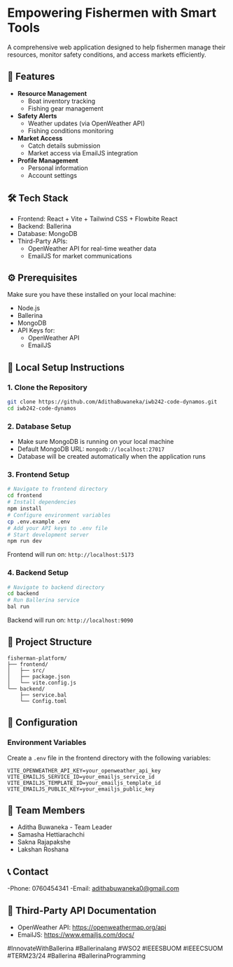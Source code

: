 # Empowering Fishermen with Smart Tools
A comprehensive web application designed to help fishermen manage their resources, monitor safety conditions, and access markets efficiently.

## 🌟 Features
- **Resource Management**
  - Boat inventory tracking
  - Fishing gear management
- **Safety Alerts**
  - Weather updates (via OpenWeather API)
  - Fishing conditions monitoring
- **Market Access**
  - Catch details submission
  - Market access via EmailJS integration
- **Profile Management**
  - Personal information
  - Account settings

## 🛠️ Tech Stack
- Frontend: React + Vite + Tailwind CSS + Flowbite React
- Backend: Ballerina
- Database: MongoDB
- Third-Party APIs:
  - OpenWeather API for real-time weather data
  - EmailJS for market communications

## ⚙️ Prerequisites
Make sure you have these installed on your local machine:
- Node.js
- Ballerina
- MongoDB
- API Keys for:
  - OpenWeather API
  - EmailJS

## 🚀 Local Setup Instructions
### 1. Clone the Repository
```bash
git clone https://github.com/AdithaBuwaneka/iwb242-code-dynamos.git
cd iwb242-code-dynamos
```

### 2. Database Setup
- Make sure MongoDB is running on your local machine
- Default MongoDB URL: `mongodb://localhost:27017`
- Database will be created automatically when the application runs

### 3. Frontend Setup
```bash
# Navigate to frontend directory
cd frontend
# Install dependencies
npm install
# Configure environment variables
cp .env.example .env
# Add your API keys to .env file
# Start development server
npm run dev
```
Frontend will run on: `http://localhost:5173`

### 4. Backend Setup
```bash
# Navigate to backend directory
cd backend
# Run Ballerina service
bal run
```
Backend will run on: `http://localhost:9090`

## 📁 Project Structure
```
fisherman-platform/
├── frontend/
│   ├── src/
│   ├── package.json
│   └── vite.config.js
└── backend/
    ├── service.bal
    └── Config.toml
```

## 🔧 Configuration
### Environment Variables
Create a `.env` file in the frontend directory with the following variables:
```
VITE_OPENWEATHER_API_KEY=your_openweather_api_key
VITE_EMAILJS_SERVICE_ID=your_emailjs_service_id
VITE_EMAILJS_TEMPLATE_ID=your_emailjs_template_id
VITE_EMAILJS_PUBLIC_KEY=your_emailjs_public_key
```

## 🤝 Team Members
- Aditha Buwaneka - Team Leader
- Samasha Hettiarachchi
- Sakna Rajapakshe
- Lakshan Roshana

## 📞 Contact
-Phone: 0760454341
-Email: adithabuwaneka0@gmail.com

## 📝 Third-Party API Documentation
- OpenWeather API: https://openweathermap.org/api
- EmailJS: https://www.emailjs.com/docs/

#InnovateWithBallerina #Ballerinalang #WSO2 #IEEESBUOM #IEEECSUOM #TERM23/24 #Ballerina #BallerinaProgramming
